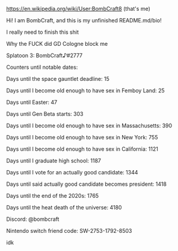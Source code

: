 https://en.wikipedia.org/wiki/User:BombCraft8 (that's me)

Hi! I am BombCraft, and this is my unfinished README.md/bio!

I really need to finish this shit

Why the FUCK did GD Cologne block me

Splatoon 3: BombCraft♪#2777

Counters until notable dates:

Days until the space gauntlet deadline: 15

Days until I become old enough to have sex in Femboy Land: 25

Days until Easter: 47

Days until Gen Beta starts: 303

Days until I become old enough to have sex in Massachusetts: 390

Days until I become old enough to have sex in New York: 755

Days until I become old enough to have sex in California: 1121

Days until I graduate high school: 1187

Days until I vote for an actually good candidate: 1344

Days until said actually good candidate becomes president: 1418

Days until the end of the 2020s: 1765

Days until the heat death of the universe: 4180

Discord: @bombcraft

Nintendo switch friend code: SW-2753-1792-8503

idk
